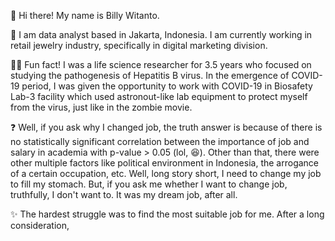 👋 Hi there! My name is Billy Witanto.

💼 I am data analyst based in Jakarta, Indonesia. I am currently working in retail jewelry industry, specifically in digital marketing division.

👨‍🔬 Fun fact! I was a life science researcher for 3.5 years who focused on studying the pathogenesis of Hepatitis B virus. In the emergence of COVID-19 period, I was given the opportunity to work with COVID-19 in Biosafety Lab-3 facility which used astronout-like lab equipment to protect myself from the virus, just like in the zombie movie. 

❓ Well, if you ask why I changed job, the truth answer is because of there is no statistically significant correlation between the importance of job and salary in academia with p-value > 0.05 (lol, 😆). Other than that, there were other multiple factors like political environment in Indonesia, the arrogance of a certain occupation, etc. Well, long story short, I need to change my job to fill my stomach. But, if you ask me whether I want to change job, truthfully, I don't want to. It was my dream job, after all. 

✨ The hardest struggle was to find the most suitable job for me. After a long consideration, 

<!--
**b1llywitant0/b1llywitant0** is a ✨ _special_ ✨ repository because its `README.md` (this file) appears on your GitHub profile.

Here are some ideas to get you started:

- 🔭 I’m currently working on ...
- 🌱 I’m currently learning ...
- 👯 I’m looking to collaborate on ...
- 🤔 I’m looking for help with ...
- 💬 Ask me about ...
- 📫 How to reach me: ...
- 😄 Pronouns: ...
- ⚡ Fun fact: ...
-->

